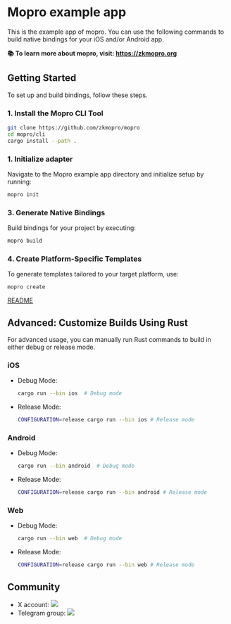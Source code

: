 # Mopro example app

This is the example app of mopro. You can use the following commands to build native bindings for your iOS and/or Android app.

**📚 To learn more about mopro, visit: https://zkmopro.org**

## Getting Started

To set up and build bindings, follow these steps.

### 1. Install the Mopro CLI Tool

```sh
git clone https://github.com/zkmopro/mopro
cd mopro/cli
cargo install --path .
```

### 1. Initialize adapter

Navigate to the Mopro example app directory and initialize setup by running:

```sh
mopro init
```

### 3. Generate Native Bindings

Build bindings for your project by executing:

```sh
mopro build
```

### 4. Create Platform-Specific Templates

To generate templates tailored to your target platform, use:

```sh
mopro create
```

[README](./react-native/README.md)

## Advanced: Customize Builds Using Rust

For advanced usage, you can manually run Rust commands to build in either debug or release mode.

### iOS

- Debug Mode:
    ```sh
    cargo run --bin ios  # Debug mode
    ```
- Release Mode:
    ```sh
    CONFIGURATION=release cargo run --bin ios # Release mode
    ```

### Android

- Debug Mode:
    ```sh
    cargo run --bin android  # Debug mode
    ```
- Release Mode:
    ```sh
    CONFIGURATION=release cargo run --bin android # Release mode
    ```

### Web

- Debug Mode:
    ```sh
    cargo run --bin web  # Debug mode
    ```
- Release Mode:
    ```sh
    CONFIGURATION=release cargo run --bin web # Release mode
    ```

## Community

-   X account: <a href="https://twitter.com/zkmopro"><img src="https://img.shields.io/twitter/follow/zkmopro?style=flat-square&logo=x&label=zkmopro"></a>
-   Telegram group: <a href="https://t.me/zkmopro"><img src="https://img.shields.io/badge/telegram-@zkmopro-blue.svg?style=flat-square&logo=telegram"></a>

